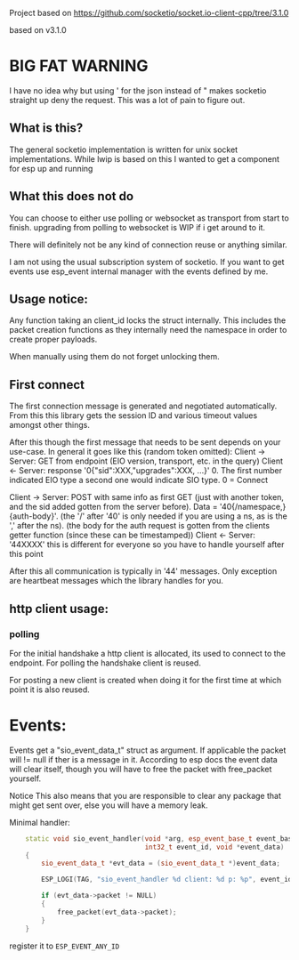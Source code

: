 Project based on https://github.com/socketio/socket.io-client-cpp/tree/3.1.0

based on v3.1.0

# BIG FAT WARNING
I have no idea why but using \' for the json instead of \" makes socketio straight up deny the request. This was a lot of pain to figure out.
## What is this?

The general socketio implementation is written for unix socket implementations. While lwip is based on this I wanted to get a component for esp up and running

## What this does not do

You can choose to either use polling or websocket as transport from start to finish. upgrading from polling to websocket is WIP if i get around to it.

There will definitely not be any kind of connection reuse or anything similar.

I am not using the usual subscription system of socketio. If you want to get events use esp_event internal manager with the events defined by me. 

## Usage notice:
Any function taking an client_id locks the struct internally. This includes the packet creation functions as they internally need the namespace in order to create proper payloads.

When manually using them do not forget unlocking them.

## First connect

The first connection message is generated and negotiated automatically. From this this library gets the session ID and various timeout values amongst other things. 

After this though the first message that needs to be sent depends on your use-case. In general it goes like this (random token omitted):
Client -> Server: GET from endpoint (EIO version, transport, etc. in the query)
Client <- Server: response '0{"sid":XXX,"upgrades":XXX, ...}' 0. The first number indicated EIO type a second one would indicate SIO type. 0 = Connect

Client -> Server: POST with same info as first GET (just with another token, and the sid added gotten from the server before). Data = '40{/namespace,}{auth-body}'. (the '/' after '40' is only needed if you are using a ns, as is the ',' after the ns). (the body for the auth request is gotten from the clients getter function (since these can be timestamped))
Client <- Server: '44XXXX' this is different for everyone so you have to handle yourself after this point


After this all communication is typically in '44' messages. Only exception are heartbeat messages which the library handles for you.


## http client usage:

### polling
For the initial handshake a http client is allocated, its used to connect to the endpoint.
For polling the handshake client is reused.

For posting a new client is created when doing it for the first time at which point it is also reused.

# Events:

Events get a "sio_event_data_t" struct as argument. If applicable the packet will != null if ther is a message in it. 
According to esp docs the event data will clear itself, though you will have to free the packet with free_packet yourself.

Notice This also means that you are responsible to clear any package that might get sent over, else you will have a memory leak.

Minimal handler:

```cpp
    static void sio_event_handler(void *arg, esp_event_base_t event_base,
                                  int32_t event_id, void *event_data)
    {
        sio_event_data_t *evt_data = (sio_event_data_t *)event_data;

        ESP_LOGI(TAG, "sio_event_handler %d client: %d p: %p", event_id, evt_data->client_id, evt_data->packet);

        if (evt_data->packet != NULL)
        {
            free_packet(evt_data->packet);
        }
    }
```

register it to `ESP_EVENT_ANY_ID`
